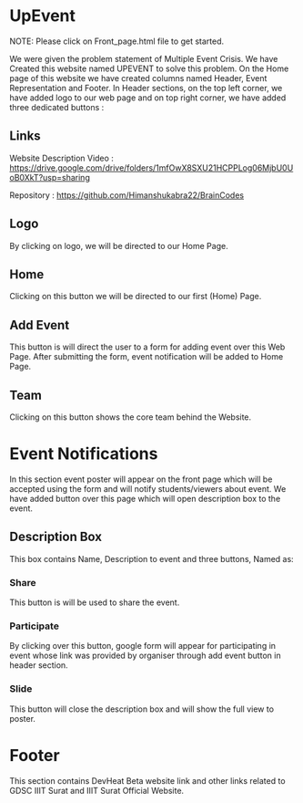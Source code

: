
# UpEvent

NOTE: Please click on Front_page.html file to get started.

We were given the problem statement of Multiple Event Crisis. 
We have Created this website named UPEVENT to solve this problem. On the Home page of this website we have created columns named Header, Event Representation and Footer.
In Header sections, on the top left corner, we have added logo to our web page and on top right corner, we have added three dedicated buttons :



## Links
Website Description Video : https://drive.google.com/drive/folders/1mfOwX8SXU21HCPPLog06MjbU0UoB0XkT?usp=sharing

Repository : https://github.com/Himanshukabra22/BrainCodes

## Logo
By clicking on logo, we will be directed to our Home Page.
## Home
Clicking on this button we will be directed to our first (Home) Page.
## Add Event
This button is will direct the user to a form for adding event over this Web Page.
After submitting the form, event notification will be added to Home Page.
## Team
Clicking on this button shows the core team behind the Website.
# Event Notifications
In this section event poster will appear on the front page which will be accepted using the form and will notify students/viewers about event.
We have added button over this page which will open description box to the event.
## Description Box
This box contains Name, Description to event and three buttons, Named as:

### Share
This button is will be used to share the event.
### Participate
By clicking over this button, google form will appear for participating in event whose link was provided by organiser through add event button in header section.

### Slide
This button will close the description box and will show the full view to poster.
# Footer
This section contains DevHeat Beta website link and other links related to GDSC IIIT Surat and IIIT Surat Official Website.

